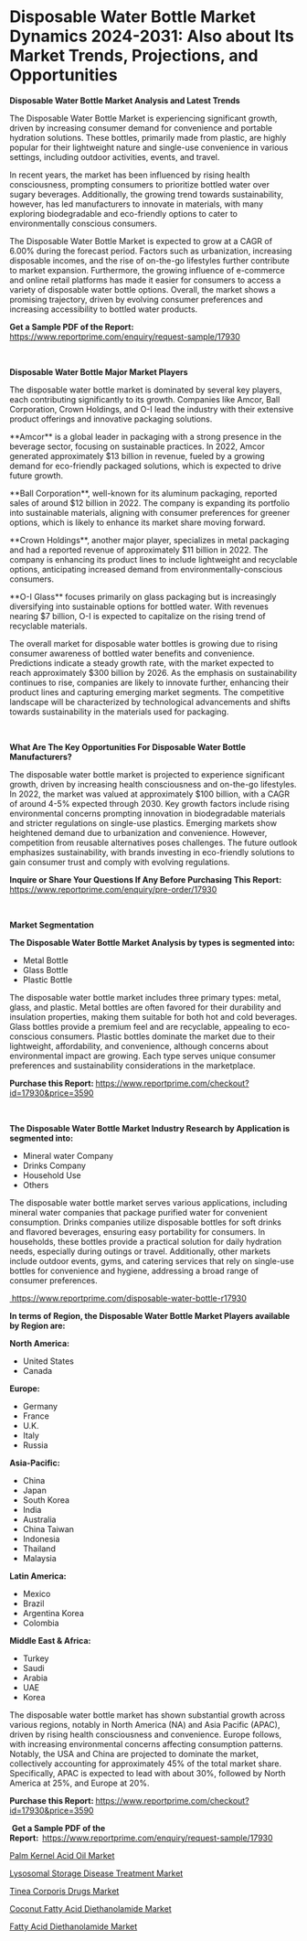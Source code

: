 <p><h1>Disposable Water Bottle Market Dynamics 2024-2031: Also about Its Market Trends, Projections, and Opportunities</h1></p><p><strong>Disposable Water Bottle Market Analysis and Latest Trends</strong></p>
<p><p>The Disposable Water Bottle Market is experiencing significant growth, driven by increasing consumer demand for convenience and portable hydration solutions. These bottles, primarily made from plastic, are highly popular for their lightweight nature and single-use convenience in various settings, including outdoor activities, events, and travel. </p><p>In recent years, the market has been influenced by rising health consciousness, prompting consumers to prioritize bottled water over sugary beverages. Additionally, the growing trend towards sustainability, however, has led manufacturers to innovate in materials, with many exploring biodegradable and eco-friendly options to cater to environmentally conscious consumers. </p><p>The Disposable Water Bottle Market is expected to grow at a CAGR of 6.00% during the forecast period. Factors such as urbanization, increasing disposable incomes, and the rise of on-the-go lifestyles further contribute to market expansion. Furthermore, the growing influence of e-commerce and online retail platforms has made it easier for consumers to access a variety of disposable water bottle options. Overall, the market shows a promising trajectory, driven by evolving consumer preferences and increasing accessibility to bottled water products.</p></p>
<p><strong>Get a Sample PDF of the Report:&nbsp;</strong> <a href="https://www.reportprime.com/enquiry/request-sample/17930?utm_campaign=1110&utm_medium=2&utm_source=Github&utm_content=ia&utm_term=20112024&utm_id=disposable-water-bottle">https://www.reportprime.com/enquiry/request-sample/17930</a></p>
<p>&nbsp;</p>
<p><strong>Disposable Water Bottle Major Market Players</strong></p>
<p><p>The disposable water bottle market is dominated by several key players, each contributing significantly to its growth. Companies like Amcor, Ball Corporation, Crown Holdings, and O-I lead the industry with their extensive product offerings and innovative packaging solutions. </p><p>**Amcor** is a global leader in packaging with a strong presence in the beverage sector, focusing on sustainable practices. In 2022, Amcor generated approximately $13 billion in revenue, fueled by a growing demand for eco-friendly packaged solutions, which is expected to drive future growth.</p><p>**Ball Corporation**, well-known for its aluminum packaging, reported sales of around $12 billion in 2022. The company is expanding its portfolio into sustainable materials, aligning with consumer preferences for greener options, which is likely to enhance its market share moving forward.</p><p>**Crown Holdings**, another major player, specializes in metal packaging and had a reported revenue of approximately $11 billion in 2022. The company is enhancing its product lines to include lightweight and recyclable options, anticipating increased demand from environmentally-conscious consumers.</p><p>**O-I Glass** focuses primarily on glass packaging but is increasingly diversifying into sustainable options for bottled water. With revenues nearing $7 billion, O-I is expected to capitalize on the rising trend of recyclable materials.</p><p>The overall market for disposable water bottles is growing due to rising consumer awareness of bottled water benefits and convenience. Predictions indicate a steady growth rate, with the market expected to reach approximately $300 billion by 2026. As the emphasis on sustainability continues to rise, companies are likely to innovate further, enhancing their product lines and capturing emerging market segments. The competitive landscape will be characterized by technological advancements and shifts towards sustainability in the materials used for packaging.</p></p>
<p>&nbsp;</p>
<p><strong>What Are The Key Opportunities For Disposable Water Bottle Manufacturers?</strong></p>
<p><p>The disposable water bottle market is projected to experience significant growth, driven by increasing health consciousness and on-the-go lifestyles. In 2022, the market was valued at approximately $100 billion, with a CAGR of around 4-5% expected through 2030. Key growth factors include rising environmental concerns prompting innovation in biodegradable materials and stricter regulations on single-use plastics. Emerging markets show heightened demand due to urbanization and convenience. However, competition from reusable alternatives poses challenges. The future outlook emphasizes sustainability, with brands investing in eco-friendly solutions to gain consumer trust and comply with evolving regulations.</p></p>
<p><strong>Inquire or Share Your Questions If Any Before Purchasing This Report:</strong> <a href="https://www.reportprime.com/enquiry/pre-order/17930?utm_campaign=1110&utm_medium=2&utm_source=Github&utm_content=ia&utm_term=20112024&utm_id=disposable-water-bottle">https://www.reportprime.com/enquiry/pre-order/17930</a></p>
<p>&nbsp;</p>
<p><strong>Market Segmentation</strong></p>
<p><strong>The Disposable Water Bottle Market Analysis by types is segmented into:</strong></p>
<p><ul><li>Metal Bottle</li><li>Glass Bottle</li><li>Plastic Bottle</li></ul></p>
<p><p>The disposable water bottle market includes three primary types: metal, glass, and plastic. Metal bottles are often favored for their durability and insulation properties, making them suitable for both hot and cold beverages. Glass bottles provide a premium feel and are recyclable, appealing to eco-conscious consumers. Plastic bottles dominate the market due to their lightweight, affordability, and convenience, although concerns about environmental impact are growing. Each type serves unique consumer preferences and sustainability considerations in the marketplace.</p></p>
<p><strong>Purchase this Report:&nbsp;</strong><a href="https://www.reportprime.com/checkout?id=17930&price=3590&utm_campaign=1110&utm_medium=2&utm_source=Github&utm_content=ia&utm_term=20112024&utm_id=disposable-water-bottle">https://www.reportprime.com/checkout?id=17930&price=3590</a></p>
<p>&nbsp;</p>
<p><strong>The Disposable Water Bottle Market Industry Research by Application is segmented into:</strong></p>
<p><ul><li>Mineral water Company</li><li>Drinks Company</li><li>Household Use</li><li>Others</li></ul></p>
<p><p>The disposable water bottle market serves various applications, including mineral water companies that package purified water for convenient consumption. Drinks companies utilize disposable bottles for soft drinks and flavored beverages, ensuring easy portability for consumers. In households, these bottles provide a practical solution for daily hydration needs, especially during outings or travel. Additionally, other markets include outdoor events, gyms, and catering services that rely on single-use bottles for convenience and hygiene, addressing a broad range of consumer preferences.</p></p>
<p><a href="https://www.reportprime.com/disposable-water-bottle-r17930?utm_campaign=1110&utm_medium=2&utm_source=Github&utm_content=ia&utm_term=20112024&utm_id=disposable-water-bottle">&nbsp;https://www.reportprime.com/disposable-water-bottle-r17930</a></p>
<p><strong>In terms of Region, the Disposable Water Bottle Market Players available by Region are:</strong></p>
<p>
    <p> <strong> North America: </strong>
        <ul>
            <li>United States</li>
            <li>Canada</li>
        </ul>
        </p> 
    <p> <strong> Europe: </strong>
        <ul>
            <li>Germany</li>
            <li>France</li>
            <li>U.K.</li>
            <li>Italy</li>
            <li>Russia</li>
        </ul>
        </p> 
    <p> <strong> Asia-Pacific: </strong>
        <ul>
            <li>China</li>
            <li>Japan</li>
            <li>South Korea</li>
            <li>India</li>
            <li>Australia</li>
            <li>China Taiwan</li>
            <li>Indonesia</li>
            <li>Thailand</li>
            <li>Malaysia</li>
        </ul>
        </p> 
    <p> <strong> Latin America: </strong>
        <ul>
            <li>Mexico</li>
            <li>Brazil</li>
            <li>Argentina Korea</li>
            <li>Colombia</li>
        </ul>
        </p> 
    <p> <strong> Middle East & Africa: </strong>
        <ul>
            <li>Turkey</li>
            <li>Saudi</li>
            <li>Arabia</li>
            <li>UAE</li>
            <li>Korea</li>
        </ul>
    </p>
    </p>
<p><p>The disposable water bottle market has shown substantial growth across various regions, notably in North America (NA) and Asia Pacific (APAC), driven by rising health consciousness and convenience. Europe follows, with increasing environmental concerns affecting consumption patterns. Notably, the USA and China are projected to dominate the market, collectively accounting for approximately 45% of the total market share. Specifically, APAC is expected to lead with about 30%, followed by North America at 25%, and Europe at 20%.</p></p>
<p><strong>Purchase this Report: </strong><a href="https://www.reportprime.com/checkout?id=17930&price=3590&utm_campaign=1110&utm_medium=2&utm_source=Github&utm_content=ia&utm_term=20112024&utm_id=disposable-water-bottle">https://www.reportprime.com/checkout?id=17930&price=3590</a></p>
<p>&nbsp;<strong>Get a Sample PDF of the Report:&nbsp;&nbsp;</strong><a href="https://www.reportprime.com/enquiry/request-sample/17930?utm_campaign=1110&utm_medium=2&utm_source=Github&utm_content=ia&utm_term=20112024&utm_id=disposable-water-bottle">https://www.reportprime.com/enquiry/request-sample/17930</a></p>
<p><strong></strong></p>
<p><p><a href="https://www.linkedin.com/pulse/palm-kernel-acid-oil-sector-surge-119-growth-roadmap-2031-salesurv-r615e?utm_campaign=1110&utm_medium=2&utm_source=Github&utm_content=ia&utm_term=20112024&utm_id=disposable-water-bottle">Palm Kernel Acid Oil Market</a></p><p><a href="https://issuu.com/reportprime-2/docs/lysosomal-storage-disease-treatment_5ff825a9753dc3?utm_campaign=1110&utm_medium=2&utm_source=Github&utm_content=ia&utm_term=20112024&utm_id=disposable-water-bottle">Lysosomal Storage Disease Treatment Market</a></p><p><a href="https://issuu.com/reportprime-2/docs/tinea-corporis-drugs-market-size-20_7a4962f52e00c3?utm_campaign=1110&utm_medium=2&utm_source=Github&utm_content=ia&utm_term=20112024&utm_id=disposable-water-bottle">Tinea Corporis Drugs Market</a></p><p><a href="https://www.linkedin.com/pulse/evaluating-coconut-fatty-acid-diethanolamide-market-trends-qfxbe?utm_campaign=1110&utm_medium=2&utm_source=Github&utm_content=ia&utm_term=20112024&utm_id=disposable-water-bottle">Coconut Fatty Acid Diethanolamide Market</a></p><p><a href="https://www.linkedin.com/pulse/global-fatty-acid-diethanolamide-market-comprehensive-thaue?utm_campaign=1110&utm_medium=2&utm_source=Github&utm_content=ia&utm_term=20112024&utm_id=disposable-water-bottle">Fatty Acid Diethanolamide Market</a></p></p>